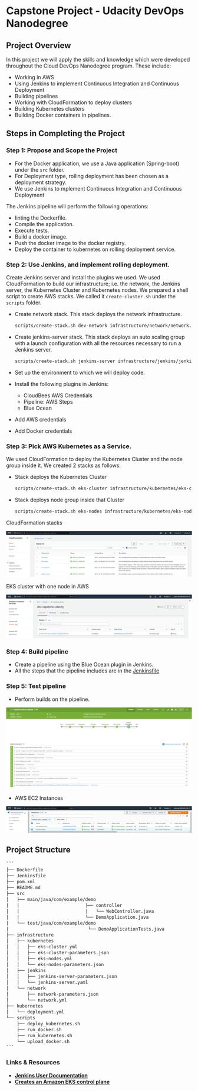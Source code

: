 # Capstone Project - Udacity DevOps Nanodegree 

## Project Overview

In this project we will apply the skills and knowledge which were developed throughout the Cloud DevOps Nanodegree program. These include:

- Working in AWS
- Using Jenkins to implement Continuous Integration and Continuous Deployment
- Building pipelines
- Working with CloudFormation to deploy clusters
- Building Kubernetes clusters
- Building Docker containers in pipelines.

## Steps in Completing the Project
### Step 1: Propose and Scope the Project
- For the Docker application, we use a Java application (Spring-boot) under the `src` folder.
- For Deployment type, rolling deployment has been chosen as a deployment strategy.
- We use Jenkins to mplement Continuous Integration and Continuous Deployment

The Jenkins pipeline will perform the following operations:
* linting the Dockerfile.
* Compile the application.
* Execute tests.
* Build a docker image.
* Push the docker image to the docker registry.
* Deploy the container to kubernetes on rolling deployment service. 

### Step 2: Use Jenkins, and implement rolling deployment. 
Create Jenkins server and install the plugins we used. We used CloudFormation to build our infrastructure; i.e. the network, the Jenkins server, the Kubernetes Cluster and Kubernetes nodes. We prepared a shell script to create AWS stacks. We called it `create-cluster.sh` under the `scripts` folder.

- Create network stack. This stack deploys the network infrastructure.

    ```bash
    scripts/create-stack.sh dev-network infrastructure/network/network.yml infrastructure/network/network-parameters.json
    ```
- Create jenkins-server stack. This stack deploys an auto scaling group with a launch configuration with all the resources necessary to run a Jenkins server.

    ```bash
    scripts/create-stack.sh jenkins-server infrastructure/jenkins/jenkins-server.yml infrastructure/jenkins/jenkins-server-parameters.json
    ```
- Set up the environment to which we will deploy code.
- Install the following plugins in Jenkins:
  - CloudBees AWS Credentials
  - Pipeline: AWS Steps
  - Blue Ocean
- Add AWS credentials
- Add Docker credentials

### Step 3: Pick AWS Kubernetes as a Service.
We used CloudFormation to deploy the Kubernetes Cluster and the node group inside it. We created 2 stacks as follows:

- Stack deploys the Kubernetes Cluster

    ```bash
    scripts/create-stack.sh eks-cluster infrastructure/kubernetes/eks-cluster.yml infrastructure/kubernetes/eks-cluster-parameters.json
     ```
 - Stack deploys node group inside that Cluster
 
    ```bash 
    scripts/create-stack.sh eks-nodes infrastructure/kubernetes/eks-nodes.yml  infrastructure/kubernetes/eks-nodes-parameters.json
     ```
CloudFormation stacks

![cloudFormation-stacks](screenshots/cloudFormation-stacks.png)

EKS cluster with one node in AWS

![eks-cluster-overview](screenshots/eks-cluster-overview.png)

### Step 4: Build pipeline
- Create a pipeline using the Blue Ocean plugin in Jenkins.
- All the steps that the pipeline includes are in the [Jenkinsfile](Jenkinsfile)

### Step 5: Test pipeline
- Perform builds on the pipeline.

![Test pipeline](screenshots/pipeline-jenkins.png)

- AWS EC2 Instances

![ec2-instances](screenshots/ec2-instances-no-details.png)

## Project Structure

    ```
    ├── Dockerfile
    ├── Jenkinsfile
    ├── pom.xml
    ├── README.md
    ├── src
    │   ├── main/java/com/example/demo
    |   |                         ├── controller
    |   |                         |   └── WebController.java
    │   |                         └── DemoApplication.java   
    |   └── test/java/com/example/demo
    |                              └── DemoApplicationTests.java
    ├── infrastructure
    │   ├── kubernetes
    │   │   ├── eks-cluster.yml
    │   │   ├── eks-cluster-parameters.json 
    │   │   ├── eks-nodes.yml
    │   │   └── eks-nodes-parameters.json
    │   ├── jenkins
    │   │   ├── jenkins-server-parameters.json
    │   │   └── jenkins-server.yaml
    │   └── network
    │       ├── network-parameters.json
    │       └── network.yml
    ├── kubernetes
    │   └── deployment.yml
    └── scripts
        ├── deploy_kubernetes.sh
        ├── run_docker.sh
        ├── run_kubernetes.sh
        └── upload_docker.sh
    ```
    
### Links & Resources
* [**Jenkins User Documentation**](https://www.jenkins.io/doc/)
* [**Creates an Amazon EKS control plane**](https://docs.aws.amazon.com/AWSCloudFormation/latest/UserGuide/aws-resource-eks-cluster.html)
